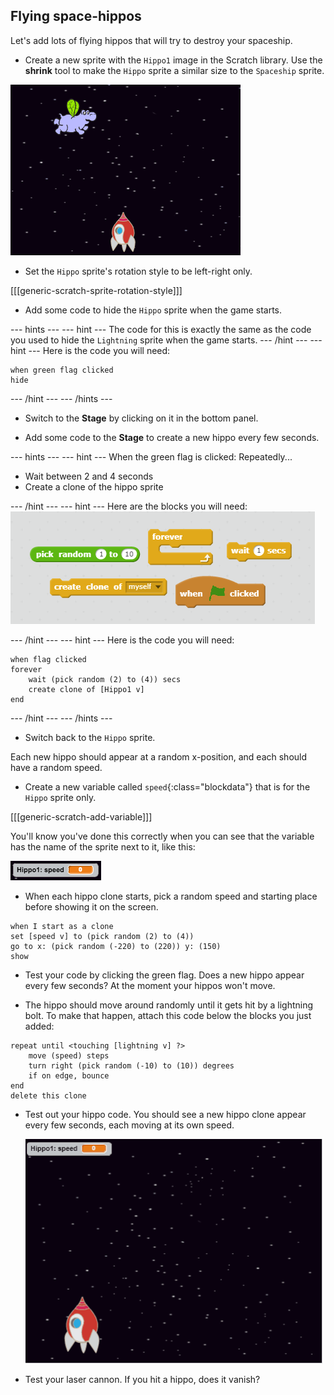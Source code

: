 ## Flying space-hippos

Let's add lots of flying hippos that will try to destroy your spaceship.

+ Create a new sprite with the `Hippo1` image in the Scratch library. Use the **shrink** tool to make the `Hippo` sprite a similar size to the `Spaceship` sprite.

![screenshot](images/invaders-hippo.png)

+ Set the `Hippo` sprite's rotation style to be left-right only.

[[[generic-scratch-sprite-rotation-style]]]

+ Add some code to hide the `Hippo` sprite when the game starts.

--- hints ---
--- hint ---
The code for this is exactly the same as the code you used to hide the `Lightning` sprite when the game starts.
--- /hint ---
--- hint ---
Here is the code you will need:

```blocks
when green flag clicked
hide
```
--- /hint ---
--- /hints ---

+ Switch to the **Stage** by clicking on it in the bottom panel.

+ Add some code to the **Stage** to create a new hippo every few seconds.

--- hints ---
--- hint ---
When the green flag is clicked:
Repeatedly...
- Wait between 2 and 4 seconds
- Create a clone of the hippo sprite

--- /hint ---
--- hint ---
Here are the blocks you will need:
![Clone hippo hint](images/clone-hippo-hint.png)

--- /hint ---
--- hint ---
Here is the code you will need:
```blocks
when flag clicked
forever
	wait (pick random (2) to (4)) secs
	create clone of [Hippo1 v]
end
```
--- /hint ---
--- /hints ---

+ Switch back to the `Hippo` sprite.

Each new hippo should appear at a random x-position, and each should have a random speed.

+ Create a new variable called `speed`{:class="blockdata"} that is for the `Hippo` sprite only.

[[[generic-scratch-add-variable]]]

You'll know you've done this correctly when you can see that the variable has the name of the sprite next to it, like this:

![screenshot](images/invaders-var-test.png)

+ When each hippo clone starts, pick a random speed and starting place before showing it on the screen.

```blocks
when I start as a clone
set [speed v] to (pick random (2) to (4))
go to x: (pick random (-220) to (220)) y: (150)
show
```

+ Test your code by clicking the green flag. Does a new hippo appear every few seconds? At the moment your hippos won't move.

+ The hippo should move around randomly until it gets hit by a lightning bolt. To make that happen, attach this code below the blocks you just added:

```blocks
repeat until <touching [lightning v] ?>
	move (speed) steps
	turn right (pick random (-10) to (10)) degrees
	if on edge, bounce
end
delete this clone
```

+ Test out your hippo code. You should see a new hippo clone appear every few seconds, each moving at its own speed.

	![screenshot](images/hippo-clones.gif)

+ Test your laser cannon. If you hit a hippo, does it vanish?
